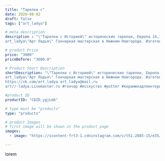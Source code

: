 ```yaml
---
title: "Тарелки с"
date: 2020-08-02
draft: false
tags: ["art_ladya"]

# meta description
description : "\"Тарелки с Историей\" исторические тарелки, Европа 14,15век.
art_ladya\"Арт Ладья\" Гончарная мастерская в Нижнем Новгороде. Изготовление керамики и мастер//-к"

# product Price
price: "3000"
priceBefore: "3600.0"

# Product Short Description
shortDescription: "\"Тарелки с Историей\" исторические тарелки, Европа 14,15век.
art_ladya\"Арт Ладья\" Гончарная мастерская в Нижнем Новгороде. Изготовление керамики и мастер//-классы по обучению. 
https://vk.com/art_ladya art_ladya@mail.ru 
art//-ladya.Livemaster.ru #гончар #исскуство #potter #керамикадляинтерьера #керамикаручнаяработа #гончарнаямастерская #керамиканазаказ #handmade #посудаизглины #керамика #гончарнаяпосуда #эксклюзивнаякерамика #painter #dishes #decor #ceramicar #nntoday #claygoods #restaurant #earthenware #ceramic #design #bowl #dish #plate #ceramicart #berries #авторскаякерамика #европейскиетарелки #историческаяреконструкция"

#product ID
productID: "CDZD_ygjLmb"

# type must be "products"
type: "products"

# product Images
# first image will be shown in the product page
images:
  - image: "https://scontent-frt3-1.cdninstagram.com/v/t51.2885-15/e35/116722832_163928881980042_8695209095184212972_n.jpg?se=7&_nc_ht=scontent-frt3-1.cdninstagram.com&_nc_cat=106&_nc_ohc=h4yuIFVR0zoAX8ELhT-&edm=APU89FABAAAA&ccb=7-4&oh=4ca1394fa066dc65eba1e792fa3c80e3&oe=612B6789&_nc_sid=86f79a&ig_cache_key=MjM2Njk0MDY1Njg1OTY1ODY1MQ%3D%3D.2-ccb7-4"

---
```

lorem
